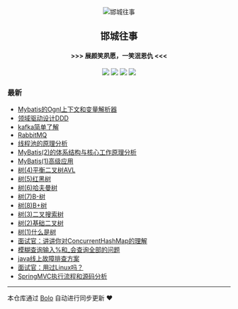 <p align="center"><img alt="邯城往事" src="https://img.hacpai.com/file/2019/11/guohui-e67e7b3b.png"></p><h2 align="center">
邯城往事
</h2>

<h4 align="center">               >>>  展颜笑夙愿，一笑泯恩仇 <<<</h4>
<p align="center"><a title="邯城往事" target="_blank" href="https://github.com/cuijianzhe/bolo-blog"><img src="https://img.shields.io/github/last-commit/cuijianzhe/bolo-blog.svg?style=flat-square&color=FF9900"></a>
<a title="GitHub repo size in bytes" target="_blank" href="https://github.com/cuijianzhe/bolo-blog"><img src="https://img.shields.io/github/repo-size/cuijianzhe/bolo-blog.svg?style=flat-square"></a>
<a title="Bolo Version" target="_blank" href="https://github.com/adlered/bolo-solo"><img src="https://img.shields.io/badge/bolo-v2.5 稳定版-f1e05a.svg?style=flat-square&color=blueviolet"></a>
<a title="Hits" target="_blank" href="https://github.com/88250/hits"><img src="https://hits.b3log.org/cuijianzhe/bolo-blog.svg"></a></p>

### 最新

* [Mybatis的Ognl上下文和变量解析器](https://null:-1/articles/2022/05/17/1652767269945.html)
* [领域驱动设计DDD](https://null:-1/articles/2022/05/16/1652693849412.html)
* [kafka简单了解](https://null:-1/articles/2022/04/12/1649756136376.html)
* [RabbitMQ](https://null:-1/articles/2022/04/12/1649754076067.html)
* [线程池的原理分析](https://null:-1/articles/2022/04/11/1649663914943.html)
* [MyBatis(2)的体系结构与核心工作原理分析](https://null:-1/articles/2022/04/11/1649659873822.html)
* [MyBatis(1)高级应用](https://null:-1/articles/2022/04/11/1649659669550.html)
* [树(4)平衡二叉树AVL](https://null:-1/articles/2022/04/08/1649399935384.html)
* [树(5)红黑树](https://null:-1/articles/2022/04/08/1649401112733.html)
* [树(6)哈夫曼树](https://null:-1/articles/2022/04/08/1649401258520.html)
* [树(7)B-树](https://null:-1/articles/2022/04/08/1649401388460.html)
* [树(8)B+树](https://null:-1/articles/2022/04/08/1649401457496.html)
* [树(3)二叉搜索树](https://null:-1/articles/2022/04/08/1649399838593.html)
* [树(2)基础二叉树](https://null:-1/articles/2022/04/08/1649398871841.html)
* [树(1)什么是树](https://null:-1/articles/2022/04/08/1649398380957.html)
* [面试官：讲讲你对ConcurrentHashMap的理解](https://null:-1/articles/2022/04/03/1648949875595.html)
* [模糊查询输入%和_会查询全部的问题](https://null:-1/articles/2022/04/01/1648780777601.html)
* [java线上故障排查方案](https://null:-1/articles/2022/03/31/1648720724120.html)
* [面试官：用过Linux吗？](https://null:-1/articles/2022/03/31/1648709836067.html)
* [SpringMVC执行流程和源码分析](https://null:-1/articles/2022/03/30/1648631492926.html)



---

本仓库通过 [Bolo](https://github.com/adlered/bolo-solo) 自动进行同步更新 ❤️ 